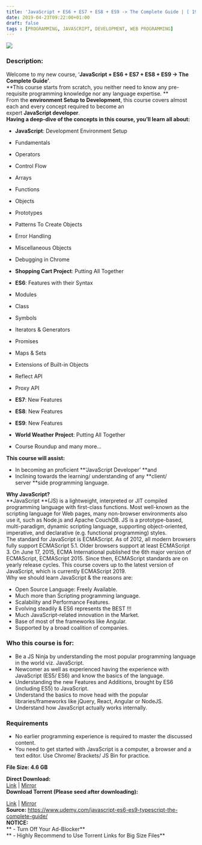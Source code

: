 ```yaml
---
title: 'JavaScript + ES6 + ES7 + ES8 + ES9 -> The Complete Guide | [ 194.99$ Course For Free ]'
date: 2019-04-23T09:22:00+01:00
draft: false
tags : [PROGRAMMING, JAVASCRIPT, DEVELOPMENT, WEB PROGRAMMING]
---
```


  

**[![](https://2.bp.blogspot.com/-N3PGJZ5rNi4/XL7J9d-b_OI/AAAAAAAAB04/5xSVwCWWrdEZvEP1V1xFyMVHX6eYTn2EwCLcBGAs/s640/JavaScript-ES6-ES7-ES8-ES9-The-Complete-Guide.jpg)](https://2.bp.blogspot.com/-N3PGJZ5rNi4/XL7J9d-b_OI/AAAAAAAAB04/5xSVwCWWrdEZvEP1V1xFyMVHX6eYTn2EwCLcBGAs/s1600/JavaScript-ES6-ES7-ES8-ES9-The-Complete-Guide.jpg)**

  

### Description:

Welcome to my new course, ‘**JavaScript + ES6 + ES7 + ES8 + ES9 -> The Complete Guide’**.  
**This course starts from scratch, you neither need to know any pre-requisite programming knowledge nor any language expertise. **  
From the **environment Setup to Development**, this course covers almost each and every concept required to become an expert **JavaScript developer**.  
**Having a deep-dive of the concepts in this course, you’ll learn all about:**  

*   **JavaScript**: Development Environment Setup
*   Fundamentals
*   Operators
*   Control Flow
*   Arrays
*   Functions
*   Objects
*   Prototypes
*   Patterns To Create Objects
*   Error Handling
*   Miscellaneous Objects
*   Debugging in Chrome
*   **Shopping Cart Project**: Putting All Together
*   **ES6**: Features with their Syntax
*   Modules
*   Class
*   Symbols
*   Iterators & Generators
*   Promises
*   Maps & Sets
*   Extensions of Built-in Objects
*   Reflect API
*   Proxy API
*   **ES7**: New Features
*   **ES8**: New Features
*   **ES9**: New Features

*   **World Weather Project**: Putting All Together
*   Course Roundup and many more…

**This course will assist:**  

*   In becoming an proficient **‘JavaScript Developer’ **and
*   Inclining towards the learning/ understanding of any **client/ server **side programming language.

**Why JavaScript?**  
**JavaScript **(JS) is a lightweight, interpreted or JIT compiled programming language with first-class functions. Most well-known as the scripting language for Web pages, many non-browser environments also use it, such as Node.js and Apache CouchDB. JS is a prototype-based, multi-paradigm, dynamic scripting language, supporting object-oriented, imperative, and declarative (e.g. functional programming) styles.  
The standard for JavaScript is ECMAScript. As of 2012, all modern browsers fully support ECMAScript 5.1. Older browsers support at least ECMAScript 3. On June 17, 2015, ECMA International published the 6th major version of ECMAScript, ECMAScript 2015. Since then, ECMAScript standards are on yearly release cycles. This course covers up to the latest version of JavaScript, which is currently ECMAScript 2019.  
Why we should learn JavaScript & the reasons are:  

*   Open Source Language: Freely Available.
*   Much more than Scripting programming language.
*   Scalability and Performance Features.
*   Evolving steadily & ES6 represents the BEST !!!
*   Much JavaScript-related innovation in the Market.
*   Base of most of the frameworks like Angular.
*   Supported by a broad coalition of companies.

### Who this course is for:

*   Be a JS Ninja by understanding the most popular programming language in the world viz. JavaScript.
*   Newcomer as well as experienced having the experience with JavaScript (ES5/ ES6) and know the basics of the language.
*   Understanding the new Features and Additions, brought by ES6 (including ES5) to JavaScript.
*   Understand the basics to move head with the popular libraries/frameworks like jQuery, React, Angular or NodeJS.
*   Understand how JavaScript actually works internally.

### Requirements

*   No earlier programming experience is required to master the discussed content.
*   You need to get started with JavaScript is a computer, a browser and a text editor. Use Chrome/ Brackets/ JS Bin for practice.

**File Size: 4.6 GB**

**Direct Download:**  
[Link](https://oko.sh/JavaScriptlink1) | [Mirror](https://oko.sh/JavaScriptlink2)  
**Download Torrent (Please seed after downloading):**  

[Link](https://oko.sh/JavaScripttorrent1) | [Mirror](https://oko.sh/JavaScripttorrent2)  
**Source:** https://www.udemy.com/javascript-es6-es9-typescript-the-complete-guide/  
**NOTICE:**  
** - Turn Off Your Ad-Blocker**  
** - Highly Recommend to Use Torrent Links for Big Size Files**